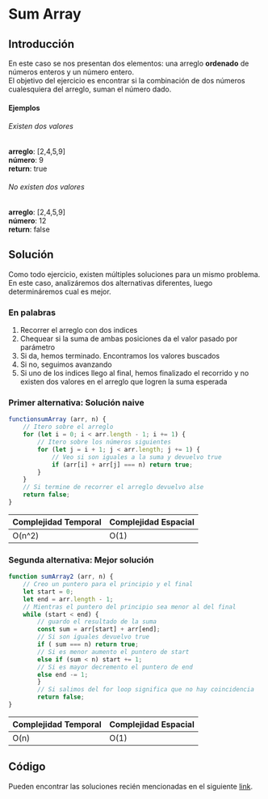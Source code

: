 

# Sum Array
## Introducción
En este caso se nos presentan dos elementos: una arreglo **ordenado** de números enteros  y un número entero.    
El objetivo del ejercicio es encontrar si la combinación de dos números cualesquiera del arreglo, suman el número dado.

#### Ejemplos
###### Existen dos valores
**arreglo**: [2,4,5,9]     
**número**: 9        
**return**: true

###### No existen dos valores
**arreglo**: [2,4,5,9]     
**número**: 12        
**return**: false

## Solución
Como todo ejercicio, existen múltiples soluciones para un mismo problema.
En este caso, analizáremos dos alternativas diferentes, luego determináremos cual es mejor.

### En palabras
1. Recorrer el arreglo con dos indices
2. Chequear si la suma de ambas posiciones da el valor pasado por parámetro
  1. Si da, hemos terminado. Encontramos los valores buscados
  2. Si no, seguimos avanzando
3. Si uno de los indices llego al final, hemos finalizado el recorrido y no existen dos valores en el arreglo que logren la suma esperada

### Primer alternativa: Solución naive
```javascript
functionsumArray (arr, n) {
    // Itero sobre el arreglo
    for (let i = 0; i < arr.length - 1; i += 1) {
        // Itero sobre los números siguientes
        for (let j = i + 1; j < arr.length; j += 1) {
            // Veo si son iguales a la suma y devuelvo true
            if (arr[i] + arr[j] === n) return true;
        }  
    }
    // Si termine de recorrer el arreglo devuelvo alse
    return false;
}
```

Complejidad Temporal | Complejidad Espacial
--|--
O(n^2)|O(1)

### Segunda alternativa: Mejor solución
```javascript
function sumArray2 (arr, n) {
    // Creo un puntero para el principio y el final
    let start = 0;
    let end = arr.length - 1;
    // Mientras el puntero del principio sea menor al del final
    while (start < end) {
        // guardo el resultado de la suma
        const sum = arr[start] + arr[end];
        // Si son iguales devuelvo true
        if ( sum === n) return true;
        // Si es menor aumento el puntero de start
        else if (sum < n) start += 1;
        // Si es mayor decremento el puntero de end
        else end -= 1;  
        }
        // Si salimos del for loop significa que no hay coincidencia
        return false;
}
```

Complejidad Temporal | Complejidad Espacial
--|--
O(n)|O(1)

## Código
Pueden encontrar las soluciones recién mencionadas en el siguiente [link](https://repl.it/Jh9N/0).
